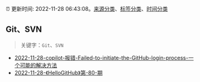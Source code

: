 :alarm_clock: 更新时间: 2022-11-28 06:43:08。[来源分类](../README.md)、[标签分类](../TAGS.md)、[时间分类](../TIMELINE.md)

## Git、SVN


> 关键字：`Git`、`SVN`



- [2022-11-28-copilot-报错-Failed-to-initiate-the-GitHub-login-process-一个可能的解决方法](https://www.v2ex.com/t/898487) 
- [2022-11-28-《HelloGitHub》第-80-期](https://toutiao.io/k/hr64x46) 